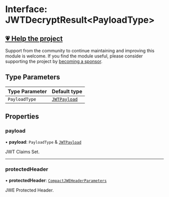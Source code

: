 # Interface: JWTDecryptResult\<PayloadType\>

## [💗 Help the project](https://github.com/sponsors/panva)

Support from the community to continue maintaining and improving this module is welcome. If you find the module useful, please consider supporting the project by [becoming a sponsor](https://github.com/sponsors/panva).

## Type Parameters

| Type Parameter | Default type |
| ------ | ------ |
| `PayloadType` | [`JWTPayload`](JWTPayload.md) |

## Properties

### payload

• **payload**: `PayloadType` & [`JWTPayload`](JWTPayload.md)

JWT Claims Set.

***

### protectedHeader

• **protectedHeader**: [`CompactJWEHeaderParameters`](CompactJWEHeaderParameters.md)

JWE Protected Header.
